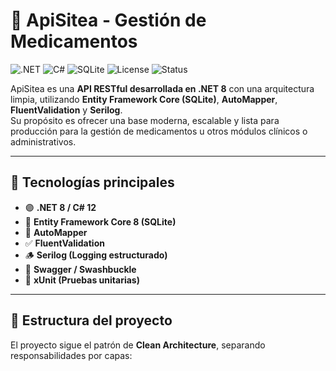 # 🧬 ApiSitea - Gestión de Medicamentos

![.NET](https://img.shields.io/badge/.NET-8.0-blueviolet?logo=dotnet)
![C#](https://img.shields.io/badge/Language-C%23-blue)
![SQLite](https://img.shields.io/badge/Database-SQLite-lightgrey?logo=sqlite)
![License](https://img.shields.io/badge/License-MIT-green)
![Status](https://img.shields.io/badge/Status-Active-success)

ApiSitea es una **API RESTful desarrollada en .NET 8** con una arquitectura limpia, utilizando **Entity Framework Core (SQLite)**, **AutoMapper**, **FluentValidation** y **Serilog**.  
Su propósito es ofrecer una base moderna, escalable y lista para producción para la gestión de medicamentos u otros módulos clínicos o administrativos.

---

## 🚀 Tecnologías principales

- 🟣 **.NET 8 / C# 12**
- 🧩 **Entity Framework Core 8 (SQLite)**
- 🎯 **AutoMapper**
- ✅ **FluentValidation**
- 🪵 **Serilog (Logging estructurado)**
- 📘 **Swagger / Swashbuckle**
- 🧪 **xUnit (Pruebas unitarias)**

---

## 🧱 Estructura del proyecto

El proyecto sigue el patrón de **Clean Architecture**, separando responsabilidades por capas:

